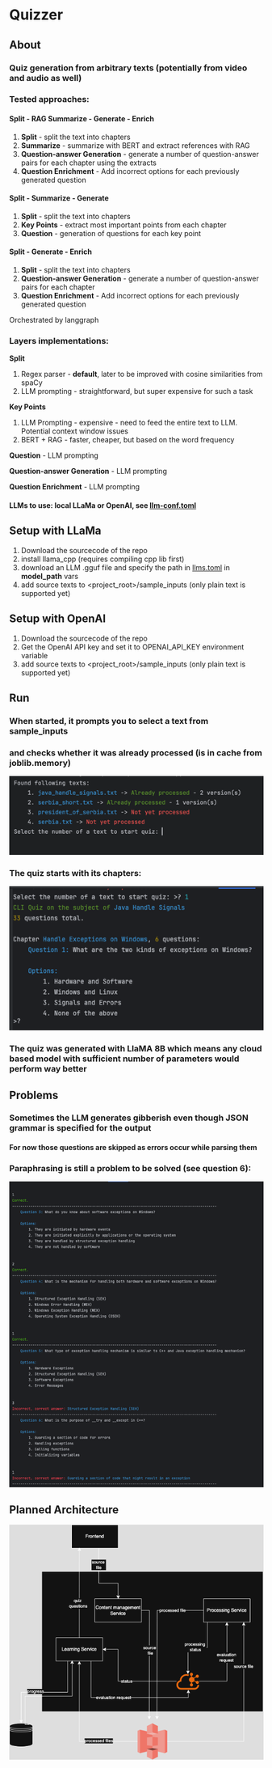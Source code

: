 
# Quizzer

## About

### Quiz generation from arbitrary texts (potentially from video and audio as well)

### Tested approaches:
#### Split - RAG Summarize - Generate - Enrich

1. **Split** - split the text into chapters
2. **Summarize** - summarize with BERT and extract references with RAG
3. **Question-answer Generation** - generate a number of question-answer pairs for each chapter using the extracts
4. **Question Enrichment** - Add incorrect options for each previously generated question


#### Split - Summarize - Generate

1. **Split** - split the text into chapters
2. **Key Points** - extract most important points from each chapter
3. **Question** - generation of questions for each key point

#### Split - Generate - Enrich
1. **Split** - split the text into chapters
2. **Question-answer Generation** - generate a number of question-answer pairs for each chapter
3. **Question Enrichment** - Add incorrect options for each previously generated question

Orchestrated by langgraph

### Layers implementations:
**Split** 
   1. Regex parser - **default**, later to be improved with cosine similarities from spaCy
   2. LLM prompting - straightforward, but super expensive for such a task

**Key Points**
   1. LLM Prompting - expensive - need to feed the entire text to LLM. Potential context window issues
   2. BERT + RAG - faster, cheaper, but based on the word frequency 

**Question** - LLM prompting

**Question-answer Generation** - LLM prompting

**Question Enrichment** - LLM prompting

#### LLMs to use: local LLaMa or OpenAI, see [llm-conf.toml](src/poc_python/config/stages.toml)

## Setup with LLaMa
1. Download the sourcecode of the repo
2. install llama_cpp (requires compiling cpp lib first)
3. download an LLM .gguf file and specify the path in [llms.toml](src/poc_python/config/stages.toml) in __model_path__ vars
4. add source texts to <project_root>/sample_inputs (only plain text is supported yet)

## Setup with OpenAI
1. Download the sourcecode of the repo
2. Get the OpenAI API key and set it to OPENAI_API_KEY environment variable
3. add source texts to <project_root>/sample_inputs (only plain text is supported yet)

## Run
### When started, it prompts you to select a text from sample_inputs 
### and checks whether it was already processed (is in cache from joblib.memory)

![choice.png](readme_imgs/choice.png)

### The quiz starts with its chapters:

![quiz.png](readme_imgs/quiz.png)

### The quiz was generated with LlaMA 8B which means any cloud based model with sufficient number of parameters would perform way better

## Problems
### Sometimes the LLM generates gibberish even though JSON grammar is specified for the output
#### For now those questions are skipped as errors occur while parsing them
### Paraphrasing is still a problem to be solved (see question 6):

![questions.png](readme_imgs/questions.png)


## Planned Architecture
![arch.png](readme_imgs/arch.png)

